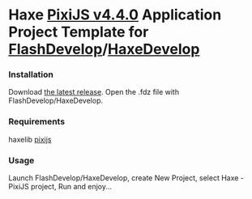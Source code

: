 Haxe [PixiJS v4.4.0](https://github.com/pixijs/pixi-haxe) Application Project Template for [FlashDevelop](http://www.flashdevelop.org)/[HaxeDevelop](http://www.haxedevelop.org/)
========================

### Installation

Download [the latest release](https://github.com/SlavaRa/haxe-pixijs-fd-project/releases). Open the .fdz file with FlashDevelop/HaxeDevelop.
	
### Requirements 

haxelib [pixijs](http://lib.haxe.org/p/pixijs/)

### Usage 

Launch FlashDevelop/HaxeDevelop, create New Project, select Haxe - PixiJS project, Run and enjoy...

